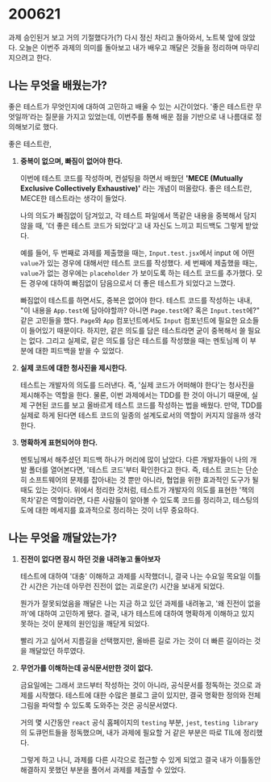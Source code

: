 200621
===

과제 승인된거 보고 거의 기절했다가(?) 다시 정신 차리고 돌아와서, 노트북 앞에 앉았다. 오늘은 이번주 과제의 의미를 돌아보고 내가 배우고 깨달은 것들을 정리하며 마무리 지으려고 한다.


나는 무엇을 배웠는가?
---
좋은 테스트가 무엇인지에 대하여 고민하고 배울 수 있는 시간이었다. '좋은 테스트란 무엇일까'라는 질문을 가지고 있었는데, 이번주를 통해 배운 점을 기반으로 내 나름대로 정의해보기로 했다.

좋은 테스트란,

1. **중복이 없으며, 빠짐이 없어야 한다.**

    이번에 테스트 코드를 작성하며, 컨설팅을 하면서 배웠던 **'MECE (Mutually Exclusive Collectively Exhaustive)'** 라는 개념이 떠올랐다. 좋은 테스트란, MECE한 테스트라는 생각이 들었다.

    나의 의도가 빠짐없이 담겨있고, 각 테스트 파일에서 똑같은 내용을 중복해서 담지 않을 때, '더 좋은 테스트 코드가 되었다'고 내 자신도 느끼고 피드백도 그렇게 받았다.

    예를 들어, 두 번째로 과제를 제출했을 때는, ```Input.test.jsx```에서 input 에 어떤 ```value```가 있는 경우에 대해서만 테스트 코드를 작성했다. 세 번째에 제출했을 때는, ```value```가 없는 경우에는 ```placeholder``` 가 보이도록 하는 테스트 코드를 추가했다. 모든 경우에 대하여 빠짐없이 담음으로서 더 좋은 테스트가 되었다고 느꼈다.

    빠짐없이 테스트를 하면서도, 중복은 없어야 한다. 테스트 코드를 작성하는 내내, "이 내용을 ```App.test```에 담아야할까? 아니면 ```Page.test```에? 혹은 ```Input.test```에?" 같은 고민들을 했다. ```Page```와 ```App``` 컴포넌트에서도 ```Input``` 컴포넌트에 필요한 요소들이 들어있기 때문이다. 하지만, 같은 의도를 담은 테스트라면 굳이 중복해서 쓸 필요는 없다. 그리고 실제로, 같은 의도를 담은 테스트를 작성했을 때는 멘토님께 이 부분에 대한 피드백을 받을 수 있었다. 


2. **실제 코드에 대한 청사진을 제시한다.**
  
    테스트는 개발자의 의도를 드러낸다. 즉, '실제 코드가 어떠해야 한다'는 청사진을 제시해주는 역할을 한다. 물론, 이번 과제에서는 TDD를 한 것이 아니기 때문에, 실제 구현된 코드를 보고 올바르게 테스트 코드를 작성하는 법을 배웠다. 만약, TDD를 실제로 하게 된다면 테스트 코드의 일종의 설계도로서의 역할이 커지지 않을까 생각한다. 

3. **명확하게 표현되어야 한다.**
  
    멘토님께서 해주셨던 피드백 하나가 머리에 많이 남았다. 다른 개발자들이 나의 개발 폴더를 열어본다면, '테스트 코드'부터 확인한다고 한다. 즉, 테스트 코드는 단순히 소프트웨어의 문제를 잡아내는 것 뿐만 아니라, 협업을 위한 효과적인 도구가 될 때도 있는 것이다. 위에서 정리한 것처럼, 테스트가 개발자의 의도를 표현한 '책의 목차'같은 역할이라면, 다른 사람들이 알아볼 수 있도록 코드를 정리하고, 테스팅의도에 대한 메세지를 효과적으로 정리하는 것이 너무 중요하다.
  

나는 무엇을 깨달았는가?
---
1. **진전이 없다면 잠시 하던 것을 내려놓고 돌아보자**

    테스트에 대하여 '대충' 이해하고 과제를 시작했더니, 결국 나는 수요일 목요일 이틀간 시간은 가는데 아무런 진전이 없는 괴로운(?) 시간을 보내게 되었다.

    뭔가가 잘못되었음을 깨달은 나는 지금 하고 있던 과제를 내려놓고, '왜 진전이 없을까'에 대하여 고민하게 됐다. 결국, 내가 테스트에 대하여 명확하게 이해하고 있지 못하는 것이 문제의 원인임을 깨닫게 되었다. 

    빨리 가고 싶어서 지름길을 선택했지만, 올바른 길로 가는 것이 더 빠른 길이라는 것을 깨달았던 하루였다.

2. **무언가를 이해하는데 공식문서만한 것이 없다.**

    금요일에는 그래서 코드부터 작성하는 것이 아니라, 공식문서를 정독하는 것으로 과제를 시작했다. 테스트에 대한 수많은 블로그 글이 있지만, 결국 명확한 정의와 전체 그림을 파악할 수 있도록 도와주는 것은 공식문서였다. 

    거의 몇 시간동안 ```react``` 공식 홈페이지의 ```testing``` 부분, ```jest```, ```testing library```의 도큐먼트들을 정독했으며, 내가 과제에 필요할 거 같은 부분은 따로 TIL에 정리했다.

    그렇게 하고 나니, 과제를 다른 시각으로 접근할 수 있게 되었고 결국 내가 이틀동안 해결하지 못했던 부분을 풀어서 과제를 제출할 수 있었다. 

